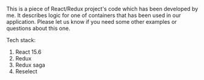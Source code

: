 This is a piece of React/Redux project's code which has been developed by me. 
It describes logic for one of containers that has been used in our application.
Please let us know if you need some other examples or questions about this one.

Tech stack:
1. React 15.6
2. Redux
3. Redux saga
4. Reselect
